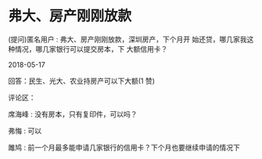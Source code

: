 # 弗大、房产刚刚放款

(提问)匿名用户 : 弗大、房产刚刚放款，深圳房产，下个月开 始还贷，哪几家我这种情况，哪几家银行可以提交房本，下 大额信用卡？

2018-05-17

回答：民生、光大、农业持房产可以下大额(1 赞)

评论区：

席海峰 : 没有房本，只有复印件，可以吗？

弗悔 : 可以

雎鸠 : 前一个月最多能申请几家银行的信用卡？下个月也要继续申请的情况下